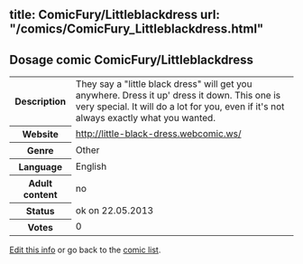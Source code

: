 title: ComicFury/Littleblackdress
url: "/comics/ComicFury_Littleblackdress.html"
---
Dosage comic ComicFury/Littleblackdress
-----------------------------------------

<p id="msg"></p>
<script type="text/javascript">
if (window.location.search === '?edit_info_mail=sent_ok') {
  var elem = document.getElementById("msg");
  elem.innerHTML = 'Edited information sucessfully sent for review, which is usually done daily. Thanks!';
  elem.className = 'ok';
}
</script>
<table class="comicinfo">
<tr>
<th>Description</th><td>They say a &quot;little black dress&quot; will get you anywhere. Dress it up' dress it down. This one is very special. It will do a lot for you, even if it's not always exactly what you wanted.</td>
</tr>
<tr>
<th>Website</th><td><a href="http://little-black-dress.webcomic.ws/">http://little-black-dress.webcomic.ws/</a></td>
</tr>
<tr>
<th>Genre</th><td>Other</td>
</tr>
<tr>
<th>Language</th><td>English</td>
</tr>
<tr>
<th>Adult content</th><td>no</td>
</tr>
<tr>
<th>Status</th><td>ok on 22.05.2013</td>
</tr>
<tr>
<th>Votes</th><td>0</td>
</tr>
</table>

[Edit this info](ComicFury_Littleblackdress_edit.html) or go back to the [comic list](../comic-index.html).
